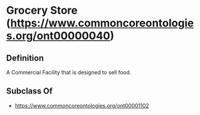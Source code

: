 # Grocery Store (https://www.commoncoreontologies.org/ont00000040)

## Definition
A Commercial Facility that is designed to sell food.

## Subclass Of
- https://www.commoncoreontologies.org/ont00001102

